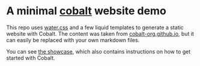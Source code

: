 # A minimal [cobalt](https://github.com/cobalt-org/cobalt.rs) website demo

This repo uses [water.css](https://watercss.kognise.dev/) and a few liquid templates to generate a static website with Cobalt. The content was taken from [cobalt-org.github.io](https://github.com/cobalt-org/cobalt-org.github.io), but it can easily be replaced with your own markdown files.

You can see [the showcase](https://aljazerzen.github.io/cobalt-theme-water), which also contains instructions on how to get started with Cobalt.
